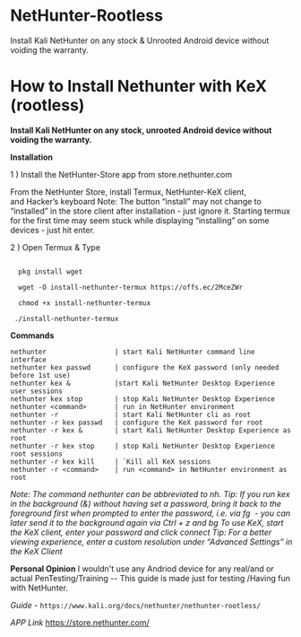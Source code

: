 # NetHunter-Rootless
Install Kali NetHunter on any stock &amp; Unrooted Android device without voiding the warranty.

<h1> How to Install Nethunter with KeX (rootless) </h1> 

__Install Kali NetHunter on any stock, unrooted Android device without voiding the warranty.__

**Installation**

1 ) 
Install the NetHunter-Store app from store.nethunter.com

From the NetHunter Store, install Termux, NetHunter-KeX client, and Hacker’s keyboard Note: The button “install” may not change to “installed” in the store client after installation - just ignore it. Starting termux for the first time may seem stuck while displaying “installing” on some devices - just hit enter.

2 ) 
Open Termux & Type 
```termux-setup-storage

  pkg install wget

  wget -O install-nethunter-termux https://offs.ec/2MceZWr

  chmod +x install-nethunter-termux

 ./install-nethunter-termux
 ```
__Commands__
```
nethunter                 | start Kali NetHunter command line interface
nethunter kex passwd      | configure the KeX password (only needed before 1st use)
nethunter kex &           |start Kali NetHunter Desktop Experience user sessions
nethunter kex stop        | stop Kali NetHunter Desktop Experience
nethunter <command>       | run in NetHunter environment
nethunter -r              | start Kali NetHunter cli as root
nethunter -r kex passwd   | configure the KeX password for root
nethunter -r kex &        | start Kali NetHunter Desktop Experience as root
nethunter -r kex stop     | stop Kali NetHunter Desktop Experience root sessions
nethunter -r kex kill     | `Kill all KeX sessions
nethunter -r <command>    | run <command> in NetHunter environment as root
```

*Note: The command nethunter can be abbreviated to nh. Tip: If you run kex in the background (&) without having set a password, bring it back to the foreground first when prompted to enter the password, i.e. via fg <job id> - you can later send it to the background again via Ctrl + z and bg <job id>
To use KeX, start the KeX client, enter your password and click connect Tip: For a better viewing experience, enter a custom resolution under “Advanced Settings” in the KeX Client*

__Personal Opinion__
I wouldn't use any Andriod device for any real/and or actual PenTesting/Training -- This guide is made just for testing /Having fun with NetHunter.

*Guide* - `https://www.kali.org/docs/nethunter/nethunter-rootless/`

*APP Link* https://store.nethunter.com/
